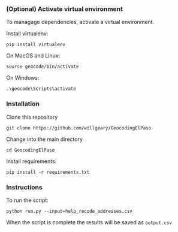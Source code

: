 ### (Optional) Activate virtual environment

To managage dependencies, activate a virtual environment.

Install virtualenv:

`pip install virtualenv`

On MacOS and Linux:

`source geocode/bin/activate`

On Windows:

`.\geocode\Scripts\activate`

### Installation

Clone this repository

`git clone https://github.com/willgeary/GeocodingElPaso`

Change into the main directory

`cd GeocodingElPaso`

Install requirements:

`pip install -r requirements.txt`

### Instructions

To run the script:

`python run.py --input=help_recode_addresses.csv`

When the script is complete the results will be saved as `output.csv`
